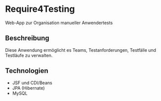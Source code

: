 # Require4Testing
Web-App zur Organisation manueller Anwendertests

## Beschreibung
Diese Anwendung ermöglicht es Teams, Testanforderungen, Testfälle und Testläufe zu verwalten.

## Technologien
- JSF und CDI/Beans
- JPA (Hibernate)
- MySQL
